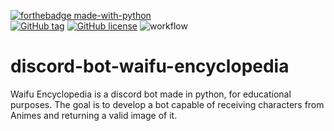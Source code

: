 [![forthebadge made-with-python](http://ForTheBadge.com/images/badges/made-with-python.svg)](https://www.python.org/)
<br>
[![GitHub tag](https://img.shields.io/github/tag/GroovyWizard/discord-bot-waifu-encyclopedia)](https://github.com/GroovyWizard/discord-bot-waifu-encyclopedia/tags)
[![GitHub license](https://img.shields.io/github/license/GroovyWizard/discord-bot-waifu-encyclopedia)](https://github.com/GroovyWizard/discord-bot-waifu-encyclopedia/blob/master/LICENSE)
![workflow](https://github.com/GroovyWizard/discord-bot-waifu-encyclopedia/actions/workflows/ci-cd.yml/badge.svg)



# discord-bot-waifu-encyclopedia
Waifu Encyclopedia is a discord bot made in python, for educational purposes. The goal is to develop a bot capable of receiving characters from Animes and returning a valid image of it.
